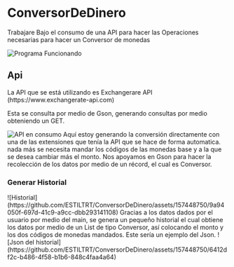 # ConversorDeDinero
Trabajare Bajo el consumo de una API para hacer las Operaciones necesarias para hacer un Conversor de monedas

![Programa Funcionando](https://github.com/ESTILTRT/ConversorDeDinero/assets/157448750/7605b4be-a59f-4a93-ae3b-796d923e2f44)


<h2>Api</h2>
La API que se está utilizando es Exchangerare API (https://www.exchangerate-api.com)

Esta se consulta por medio de Gson, generando consultas por medio obteniendo un GET.

![API en consumo](https://github.com/ESTILTRT/ConversorDeDinero/assets/157448750/795d15c5-e88e-49c7-8c9c-49d076cf9f43)
Aquí estoy generando la conversión directamente con una de las extensiones que tenía la API que se hace de forma automatica.
nada más se necesita mandar los códigos de las monedas base y a la que se desea cambiar más el monto.
Nos apoyamos en Gson para hacer la recolección de los datos por medio de un récord, el cual es Conversor.

<h3>Generar Historial</h3>
![Historial](https://github.com/ESTILTRT/ConversorDeDinero/assets/157448750/9a94050f-697d-41c9-a9cc-dbb293141108)
Gracias a los datos dados por el usuario por medio del main, se genera un pequeño historial el cual obtiene los datos por medio de un List de tipo Conversor, así colocando el monto y los dos códigos de monedas mandados.
Este sería un ejemplo del Json.
![Json del historial](https://github.com/ESTILTRT/ConversorDeDinero/assets/157448750/6412df2c-b486-4f58-b1b6-848c4faa4a64)

